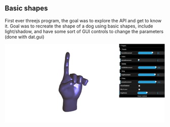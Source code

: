 ## Basic shapes

First ever threejs program, the goal was to explore the API and get to know it. Goal was to recreate the shape of a dog using basic shapes, include light/shadow, and have some sort of GUI controls to change the parameters (done with dat.gui)

![](GifsAndSS/Soft.png)
